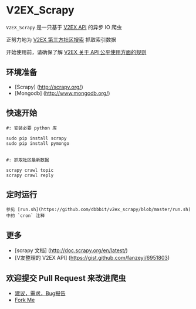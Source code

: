 V2EX_Scrapy
===========


`V2EX_Scrapy` 是一只基于 [V2EX API](https://www.v2ex.com/p/7v9TEc53) 的异步 IO 爬虫  



正努力地为 [V2EX 第三方社区搜索](http://shixiz.com) 抓取索引数据  

开始使用前，请确保了解 [V2EX 关于 API 公平使用方面的规则](https://www.v2ex.com/p/7v9TEc53)


环境准备
--------

* [Scrapy] (http://scrapy.org/) 
* [Mongodb] (http://www.mongodb.org/) 


快速开始
--------

    #: 安装必要 python 库

    sudo pip install scrapy
    sudo pip install pymongo


    #: 抓取社区最新数据

    scrapy crawl topic
    scrapy crawl reply


定时运行
--------

    参见 [run.sh](https://github.com/dbbbit/v2ex_scrapy/blob/master/run.sh) 中的 `cron` 注释


更多
-----

* [scrapy 文档] (http://doc.scrapy.org/en/latest/)     
* [V友整理的 V2EX API] (https://gist.github.com/fanzeyi/6951803)


欢迎提交 Pull Request 来改进爬虫
--------------------------------

* [建议，需求，Bug报告](https://github.com/dbbbit/v2ex_scrapy/issues)  
* [Fork Me](https://github.com/dbbbit/v2ex_scrapy/fork)
